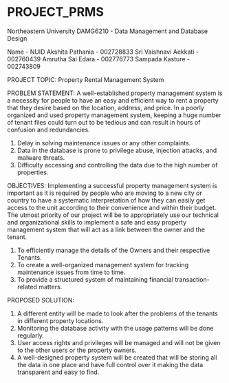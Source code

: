 # PROJECT_PRMS
Northeastern University
DAMG6210 - Data Management and Database Design

Name - NUID
Akshita Pathania - 002728833
Sri Vaishnavi Aekkati - 002760439
Amrutha Sai Edara - 002776773
Sampada Kasture - 002743809

PROJECT TOPIC:
Property Rental Management System

PROBLEM STATEMENT:
A well-established property management system is a necessity for people to have an easy and efficient way to rent a property that they desire based on the location, address, and price. In a poorly organized and used property management system, keeping a huge number of tenant files could turn out to be tedious and can result in hours of confusion and redundancies.

1. Delay in solving maintenance issues or any other complaints.
2. Data in the database is prone to privilege abuse, injection attacks, and malware
threats.
3. Difficulty accessing and controlling the data due to the high number of properties.
   
OBJECTIVES:
Implementing a successful property management system is important as it is required by people who are moving to a new city or country to have a systematic interpretation of how they can easily get access to the unit according to their convenience and within their budget. The utmost priority of our project will be to appropriately use our technical and organizational skills to implement a safe and easy property management system that will act as a link between the owner and the tenant.
1. To efficiently manage the details of the Owners and their respective Tenants.
2. To create a well-organized management system for tracking maintenance issues from time to time.
3. To provide a structured system of maintaining financial transaction-related matters.
  
PROPOSED SOLUTION:
1. A different entity will be made to look after the problems of the tenants in different property locations.
2. Monitoring the database activity with the usage patterns will be done regularly.
3. User access rights and privileges will be managed and will not be given to the other users or the property owners.
4. A well-designed property system will be created that will be storing all the data in one place and have full control over it making the data transparent and easy to find.

